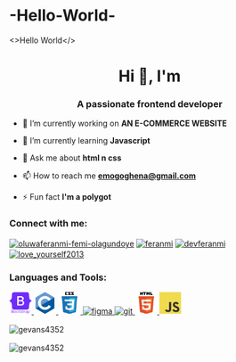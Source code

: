 # -Hello-World-
&lt;>Hello World&lt;/><h1 align="center">Hi 👋, I'm </Genny></h1>
<h3 align="center">A passionate frontend developer</h3>

- 🔭 I’m currently working on **AN E-COMMERCE WEBSITE**

- 🌱 I’m currently learning **Javascript**

- 💬 Ask me about **html n css**

- 📫 How to reach me **emogoghena@gmail.com**

- ⚡ Fun fact **I'm a polygot**

<h3 align="left">Connect with me:</h3>
<p align="left">
<a href="https://codepen.io/oluwaferanmi-femi-olagundoye" target="blank"><img align="center" src="https://raw.githubusercontent.com/rahuldkjain/github-profile-readme-generator/master/src/images/icons/Social/codepen.svg" alt="oluwaferanmi-femi-olagundoye" height="30" width="40" /></a>
<a href="https://twitter.com/feranmi" target="blank"><img align="center" src="https://raw.githubusercontent.com/rahuldkjain/github-profile-readme-generator/master/src/images/icons/Social/twitter.svg" alt="feranmi" height="30" width="40" /></a>
<a href="https://www.hackerrank.com/devferanmi" target="blank"><img align="center" src="https://raw.githubusercontent.com/rahuldkjain/github-profile-readme-generator/master/src/images/icons/Social/hackerrank.svg" alt="devferanmi" height="30" width="40" /></a>
<a href="https://www.leetcode.com/love_yourself2013" target="blank"><img align="center" src="https://raw.githubusercontent.com/rahuldkjain/github-profile-readme-generator/master/src/images/icons/Social/leet-code.svg" alt="love_yourself2013" height="30" width="40" /></a>
</p>

<h3 align="left">Languages and Tools:</h3>
<p align="left"> <a href="https://getbootstrap.com" target="_blank" rel="noreferrer"> <img src="https://raw.githubusercontent.com/devicons/devicon/master/icons/bootstrap/bootstrap-plain-wordmark.svg" alt="bootstrap" width="40" height="40"/> </a> <a href="https://www.cprogramming.com/" target="_blank" rel="noreferrer"> <img src="https://raw.githubusercontent.com/devicons/devicon/master/icons/c/c-original.svg" alt="c" width="40" height="40"/> </a> <a href="https://www.w3schools.com/css/" target="_blank" rel="noreferrer"> <img src="https://raw.githubusercontent.com/devicons/devicon/master/icons/css3/css3-original-wordmark.svg" alt="css3" width="40" height="40"/> </a> <a href="https://www.figma.com/" target="_blank" rel="noreferrer"> <img src="https://www.vectorlogo.zone/logos/figma/figma-icon.svg" alt="figma" width="40" height="40"/> </a> <a href="https://git-scm.com/" target="_blank" rel="noreferrer"> <img src="https://www.vectorlogo.zone/logos/git-scm/git-scm-icon.svg" alt="git" width="40" height="40"/> </a> <a href="https://www.w3.org/html/" target="_blank" rel="noreferrer"> <img src="https://raw.githubusercontent.com/devicons/devicon/master/icons/html5/html5-original-wordmark.svg" alt="html5" width="40" height="40"/> </a> <a href="https://developer.mozilla.org/en-US/docs/Web/JavaScript" target="_blank" rel="noreferrer"> <img src="https://raw.githubusercontent.com/devicons/devicon/master/icons/javascript/javascript-original.svg" alt="javascript" width="40" height="40"/> </a> </p>

<p><img align="center" src="https://github-readme-stats.vercel.app/api/top-langs?username=gevans4352&show_icons=true&locale=en&layout=compact" alt="gevans4352" /></p>

<p><img align="center" src="https://github-readme-streak-stats.herokuapp.com/?user=gevans4352&" alt="gevans4352" /></p>

